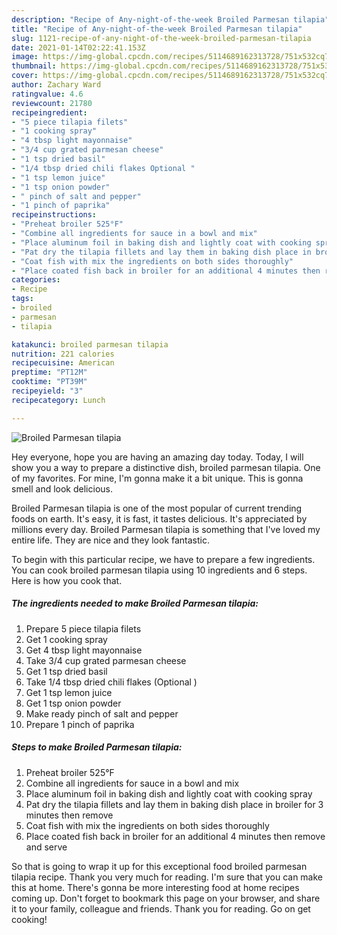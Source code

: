 ```yaml
---
description: "Recipe of Any-night-of-the-week Broiled Parmesan tilapia"
title: "Recipe of Any-night-of-the-week Broiled Parmesan tilapia"
slug: 1121-recipe-of-any-night-of-the-week-broiled-parmesan-tilapia
date: 2021-01-14T02:22:41.153Z
image: https://img-global.cpcdn.com/recipes/5114689162313728/751x532cq70/broiled-parmesan-tilapia-recipe-main-photo.jpg
thumbnail: https://img-global.cpcdn.com/recipes/5114689162313728/751x532cq70/broiled-parmesan-tilapia-recipe-main-photo.jpg
cover: https://img-global.cpcdn.com/recipes/5114689162313728/751x532cq70/broiled-parmesan-tilapia-recipe-main-photo.jpg
author: Zachary Ward
ratingvalue: 4.6
reviewcount: 21780
recipeingredient:
- "5 piece tilapia filets"
- "1 cooking spray"
- "4 tbsp light mayonnaise"
- "3/4 cup grated parmesan cheese"
- "1 tsp dried basil"
- "1/4 tbsp dried chili flakes Optional "
- "1 tsp lemon juice"
- "1 tsp onion powder"
- " pinch of salt and pepper"
- "1 pinch of paprika"
recipeinstructions:
- "Preheat broiler 525°F"
- "Combine all ingredients for sauce in a bowl and mix"
- "Place aluminum foil in baking dish and lightly coat with cooking spray"
- "Pat dry the tilapia fillets and lay them in baking dish place in broiler for 3 minutes then remove"
- "Coat fish with mix the ingredients on both sides thoroughly"
- "Place coated fish back in broiler for an additional 4 minutes then remove and serve"
categories:
- Recipe
tags:
- broiled
- parmesan
- tilapia

katakunci: broiled parmesan tilapia 
nutrition: 221 calories
recipecuisine: American
preptime: "PT12M"
cooktime: "PT39M"
recipeyield: "3"
recipecategory: Lunch

---
```



![Broiled Parmesan tilapia](https://img-global.cpcdn.com/recipes/5114689162313728/751x532cq70/broiled-parmesan-tilapia-recipe-main-photo.jpg)

Hey everyone, hope you are having an amazing day today. Today, I will show you a way to prepare a distinctive dish, broiled parmesan tilapia. One of my favorites. For mine, I'm gonna make it a bit unique. This is gonna smell and look delicious.



Broiled Parmesan tilapia is one of the most popular of current trending foods on earth. It's easy, it is fast, it tastes delicious. It's appreciated by millions every day. Broiled Parmesan tilapia is something that I've loved my entire life. They are nice and they look fantastic.


To begin with this particular recipe, we have to prepare a few ingredients. You can cook broiled parmesan tilapia using 10 ingredients and 6 steps. Here is how you cook that.

<!--inarticleads1-->

##### The ingredients needed to make Broiled Parmesan tilapia:

1. Prepare 5 piece tilapia filets
1. Get 1 cooking spray
1. Get 4 tbsp light mayonnaise
1. Take 3/4 cup grated parmesan cheese
1. Get 1 tsp dried basil
1. Take 1/4 tbsp dried chili flakes (Optional )
1. Get 1 tsp lemon juice
1. Get 1 tsp onion powder
1. Make ready  pinch of salt and pepper
1. Prepare 1 pinch of paprika




<!--inarticleads2-->

##### Steps to make Broiled Parmesan tilapia:

1. Preheat broiler 525°F
1. Combine all ingredients for sauce in a bowl and mix
1. Place aluminum foil in baking dish and lightly coat with cooking spray
1. Pat dry the tilapia fillets and lay them in baking dish place in broiler for 3 minutes then remove
1. Coat fish with mix the ingredients on both sides thoroughly
1. Place coated fish back in broiler for an additional 4 minutes then remove and serve




So that is going to wrap it up for this exceptional food broiled parmesan tilapia recipe. Thank you very much for reading. I'm sure that you can make this at home. There's gonna be more interesting food at home recipes coming up. Don't forget to bookmark this page on your browser, and share it to your family, colleague and friends. Thank you for reading. Go on get cooking!
